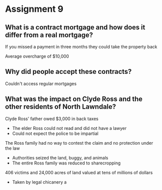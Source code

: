 # Assignment 9

## What is a contract mortgage and how does it differ from a real mortgage?

If you missed a payment in three months they could take the property back

Average overcharge of $10,000

## Why did people accept these contracts?

Couldn't access regular mortgages 

## What was the impact on Clyde Ross and the other residents of North Lawndale?

Clyde Ross' father owed $3,000 in back taxes
- The elder Ross could not read and did not have a lawyer
- Could not expect the police to be impartial

The Ross family had no way to contest the claim and no protection under the law
- Authorities seized the land, buggy, and animals
- The entire Ross family was reduced to sharecropping

406 victims and 24,000 acres of land valued at tens of millions of dollars
- Taken by legal chicanery
a
